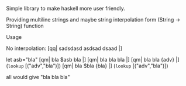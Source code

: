 
Simple library to make haskell more user friendly.

Providing multiline strings and maybe string interpolation form (String -> String) function

Usage

No interpolation:
 [qq|
sadsdasd
asdsad
dsaad
|]

let asb="bla"
[qm| bla $asb bla |]
[qm| bla bla bla |]
[qm| bla bla {adv} |] (`lookup` [("adv","bla")])
[qm| bla $bla {bla} |] (`lookup` [("adv","bla")])

all would give "bla bla bla"



